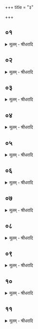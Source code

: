 +++
title = "३"

+++


## ०१
<details><summary>मूलम् - श्रीधरादि</summary>

इ᳘न्द्रो ह वै᳘ षोडशी[[!!]]॥  
तं नु᳘ सकृदि᳘न्द्रं भूतान्य᳘त्यरिच्यन्त प्रजा वै᳘ भूता᳘नि ता᳘ हैनेन सदृग्भ᳘वमिवासुः॥
</details>

## ०२
<details><summary>मूलम् - श्रीधरादि</summary>

(रि᳘) इ᳘न्द्रो ह वा᳘ ऽईक्षां᳘चक्रे॥  
कथं᳘ न्वह᳘मिदᳫँ᳭[[!!]] स᳘र्व्वम᳘तितिष्ठेयमर्व्वा᳘गेव म᳘दिदᳫँ᳭ स᳘र्व्वᳫँ᳭ स्यादि᳘ति स᳘ ऽएतं ग्र᳘हमपश्यत्त᳘मगृह्णीत स᳘ इदᳫँ᳭स᳘र्व्वमेवा᳘त्यतिष्ठदर्व्वा᳘गे᳘वास्मादिदᳫँ᳭ स᳘र्व्वमभवत्स᳘र्व्वᳫँ᳭ ह वा᳘ ऽइदम᳘तितिष्ठत्यर्व्वा᳘गे᳘वास्मादिदᳫँ᳭ स᳘र्व्वं भवति य᳘स्यैवं᳘ व्विदु᳘ष ऽएतं ग्र᳘हं गृह्ण᳘न्ति॥
</details>

## ०३
<details><summary>मूलम् - श्रीधरादि</summary>

त᳘स्मादेतदृ᳘षिणाभ्या᳘नूक्तम्॥  
न᳘ ते महित्वम᳘नुभूद᳘ध द्यौर्य᳘दन्य᳘या स्फि᳘ग्या क्षाम᳘वस्था ऽइ᳘ति न᳘ ह वा᳘ ऽअस्यासौ द्यौ᳘रन्यतरां᳘ चन᳘ स्फिचीम᳘नुबभूव त᳘थेदᳫँ᳭स᳘र्व्वमेवा᳘त्यतिष्ठदर्व्वा᳘गे᳘वास्मादिदᳫँ᳭ स᳘र्व्वमभवत्स᳘र्वᳫँ᳭ ह वा᳘ ऽइदम᳘तितिष्ठत्यर्व्वा᳘गे᳘वा᳘स्मादिदᳫं᳭ स᳘र्व्वं भवति यस्यैवं᳘ विदु᳘ष ऽएतं ग्र᳘हं गृह्ण᳘न्ति॥
</details>

## ०४
<details><summary>मूलम् - श्रीधरादि</summary>

तं वै ह᳘रिवत्य ऽर्चा᳘ गृह्णा᳘ति॥  
ह᳘रिवतीषु स्तुवते ह᳘रिवतीर᳘नुशᳫं᳭सति व्वी᳘र्यं[[!!]] वै ह᳘र इन्द्रो᳘ ऽसुराणाᳫं᳭ सप᳘त्नानाᳫँ᳭ स᳘मवृङ्क्त त᳘थो ऽए᳘वैष᳘ एत᳘द्वी᳘र्यᳫँ᳭[[!!]] ह᳘रः सप᳘त्नानाᳫँ᳭ सं᳘वृङ्क्ते त᳘स्माद्ध᳘रिवत्य ऽर्चा᳘ गृह्णा᳘ति ह᳘रिवतीषु स्तुवते ह᳘रिवतीर᳘नुशᳫँ᳭ सति॥
</details>

## ०५
<details><summary>मूलम् - श्रीधरादि</summary>

तं वा᳘ ऽअनुष्टु᳘भा गृह्णाति॥  
गायत्रं वै᳘ प्रातःसवनं त्रै᳘ष्टुभं मा᳘ध्यन्दिनᳫँ᳭ स᳘वनं जा᳘गतं तृतीयसवनमथा᳘तिरिक्तानुष्टुब᳘त्ये᳘वैनमेत᳘द्रेचयति त᳘स्मादनुष्टु᳘भा गृह्णाति॥
</details>

## ०६
<details><summary>मूलम् - श्रीधरादि</summary>

तं वै च᳘तुःस्रक्तिना पा᳘त्रेण गृह्णाति॥  
त्र᳘यो वा᳘ ऽइमे᳘ लोकास्त᳘दिमा᳘नेव᳘ लोकां᳘स्तिसृ᳘भिः स्रक्ति᳘भिराप्नोत्य᳘त्ये᳘वैनं चतुर्थ्या᳘ स्रक्त्या᳘ रेचयति त᳘स्माच्च᳘तुःस्रक्तिना पा᳘त्रेण गृह्णाति॥ [अर्धप्रपाठकः]॥
</details>

## ०७
<details><summary>मूलम् - श्रीधरादि</summary>

तं वै᳘ प्रातःसवने᳘ गृह्णीयात्॥  
(दा) आग्रयणं᳘ गृहीत्वा स᳘ प्रातःसवने᳘ गृहीत᳘ ऐत᳘स्मात्कालादु᳘पशेते त᳘देनᳫँ᳭ स᳘र्व्वाणि स᳘वनान्य᳘तिरेचयति॥
</details>

## ०८
<details><summary>मूलम् - श्रीधरादि</summary>

मा᳘ध्यन्दिने वैनᳫँ᳭ स᳘वने गृह्णीयात्॥  
(दा) आग्रयणं᳘ गृहीत्वा᳘ सो ऽएषा᳘ मीमा᳘ᳫँ᳘ सैव᳘ प्रातःसवन᳘ ऽए᳘वैनं गृह्णीयादाग्रयणं᳘ गृहीत्वा स᳘ प्रातःसवने᳘ गृहीत᳘ ऐत᳘स्मात्कालादु᳘पशेते॥
</details>

## ०९
<details><summary>मूलम् - श्रीधरादि</summary>

(ते ऽथा᳘) अथा᳘तो गृह्णा᳘त्येव[[!!]]॥  
(वा᳘) आ᳘तिष्ठ व्वृत्रहन्र᳘थं युक्ता᳘ ते ब्र᳘ह्मणा ह᳘री। अर्व्वाची᳘नᳫँ᳭ सु᳘ ते म᳘नो ग्रा᳘वा कृणोतु व्वग्नु᳘ना। उपयाम᳘गृहीतो ऽसी᳘न्द्राय त्वा षोडशि᳘न ऽएष᳘ ते यो᳘निरि᳘न्द्राय त्वा षोडशि᳘न ऽइ᳘ति॥
</details>

## १०
<details><summary>मूलम् - श्रीधरादि</summary>

(त्य) अन᳘या वा॥  
युक्ष्वा हि᳘ केशि᳘ना ह᳘री व्वृ᳘षणा कक्ष्यप्रा᳘। अ᳘था न इन्द्र सोमपा गिरामु᳘पश्रुतिं चर। उपयाम᳘गृहीतो ऽसी᳘न्द्राय त्वा षोडशि᳘न ऽएष᳘ ते यो᳘निरि᳘न्द्राय त्वा षोडशि᳘न ऽइ᳘ति॥
</details>

## ११
<details><summary>मूलम् - श्रीधरादि</summary>

(त्य) अथे᳘त्य स्तोत्र᳘मुपा᳘करोति॥  
सो᳘मो᳘ ऽत्यरेच्युपा᳘वर्तध्वमित्य᳘त्ये᳘वैनमेत᳘द्रेचयति तं वै᳘ पु᳘रास्तमया᳘दुपाकरोत्य᳘स्तमिते᳘ ऽनुशᳫँ᳭ सति त᳘देनेना ऽहोरात्रे सं᳘दधाति त᳘स्मात्पु᳘रास्तमया᳘दुपाकरोत्य᳘स्तमिते᳘ ऽनुशᳫँ᳭सति॥
</details>